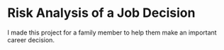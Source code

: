 # Risk Analysis of a Job Decision
I made this project for a family member to help
them make an important career decision.
